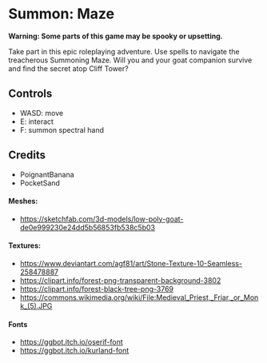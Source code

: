 # Summon: Maze

**Warning: Some parts of this game may be spooky or upsetting.**

Take part in this epic roleplaying adventure. Use spells to navigate the treacherous Summoning Maze. Will you and your goat companion survive and find the secret atop Cliff Tower?

## Controls
- WASD: move
- E: interact
- F: summon spectral hand

## Credits
- PoignantBanana
- PocketSand

#### Meshes:
- https://sketchfab.com/3d-models/low-poly-goat-de0e999230e24dd5b56853fb538c5b03

#### Textures:
- https://www.deviantart.com/agf81/art/Stone-Texture-10-Seamless-258478887
- https://clipart.info/forest-png-transparent-background-3802
- https://clipart.info/forest-black-tree-png-3769
- https://commons.wikimedia.org/wiki/File:Medieval_Priest,_Friar,_or_Monk_(5).JPG

#### Fonts
- https://ggbot.itch.io/oserif-font
- https://ggbot.itch.io/kurland-font